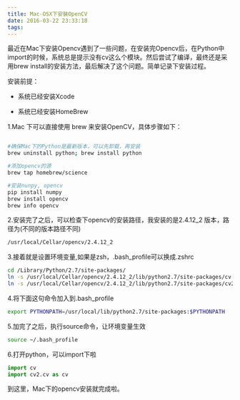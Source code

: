 ```yaml
---
title: Mac-OSX下安裝OpenCV
date: 2016-03-22 23:33:18
tags:
---
```


最近在Mac下安装Opencv遇到了一些问题，在安装完Opencv后，在Python中import的时候，系统总是提示没有cv这么个模块。然后尝试了编译，最终还是采用brew install的安装方法，最后解决了这个问题。简单记录下安装过程。

 安装前提：

- 系统已经安装Xcode

- 系统已经安装HomeBrew

1.Mac 下可以直接使用 brew 来安装OpenCV，具体步骤如下：

```sh

#确保Mac下的Python是最新版本，可以先卸载，再安装
brew uninstall python; brew install python

#添加opencv的源
brew tap homebrew/science

#安装nunpy, opencv
pip install numpy
brew install opencv
brew info opencv
```

2.安装完了之后，可以检查下opencv的安装路径，我安装的是2.4.12_2 版本，路径为(不同的版本路径不同)

```sh
/usr/local/Cellar/opencv/2.4.12_2
```
3.接着就是设置环境变量,如果是zsh，.bash_profile可以换成.zshrc

```sh
cd /Library/Python/2.7/site-packages/
ln -s /usr/local/Cellar/opencv/2.4.12_2/lib/python2.7/site-packages/cv.py cv.py
ln -s /usr/local/Cellar/opencv/2.4.12_2/lib/python2.7/site-packages/cv2.so cv2.so
```

4.将下面这句命令加入到.bash_profile
```sh
export PYTHONPATH=/usr/local/lib/python2.7/site-packages:$PYTHONPATH
```
5.加完了之后，执行source命令，让环境变量生效
```sh
source ~/.bash_profile
```
6.打开python，可以import下啦
```python
import cv
import cv2.cv as cv
```

到这里，Mac下的opencv安装就完成啦。
